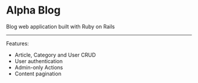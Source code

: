 # Alpha Blog

Blog web application built with Ruby on Rails

-----

Features:

* Article, Category and User CRUD
* User authentication
* Admin-only Actions
* Content pagination
